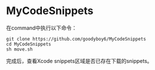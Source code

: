 # MyCodeSnippets

在command中执行以下命令：
```
git clone https://github.com/goodyboy6/MyCodeSnippets
cd MyCodeSnippets
sh move.sh
```
完成后，查看Xcode snippets区域是否已存在下载的snippets。
